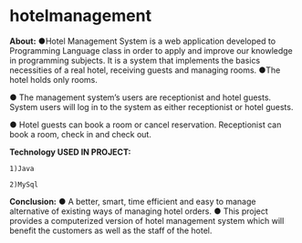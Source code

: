 # hotelmanagement

**About:**
●Hotel Management System is a web application developed to Programming Language class in order to apply and improve our knowledge in programming subjects. It is a system   that implements the basics necessities of a real hotel, receiving guests and managing rooms.
●The hotel holds only rooms.

● The management system’s users are receptionist and hotel guests. System users will log in to the system as either receptionist or hotel guests.

● Hotel guests can book a room or cancel reservation. Receptionist can book a room, check in and check out.

**Technology USED IN PROJECT:**

    1)Java
    
    2)MySql
    
**Conclusion:**
   ● A better, smart, time efficient and easy to manage alternative of existing ways of managing hotel orders.
   ● This project provides a computerized version of hotel management system which will benefit the customers as well as the staff of the hotel.

